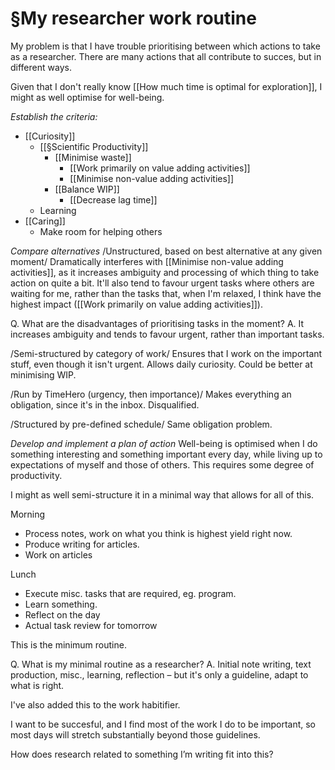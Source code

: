 # §My researcher work routine
My problem is that I have trouble prioritising between which actions to take as a researcher. There are many actions that all contribute to succes, but in different ways.

Given that I don't really know [[How much time is optimal for exploration]], I might as well optimise for well-being.

*Establish the criteria:*
* [[Curiosity]]
	* [[§Scientific Productivity]]
		* [[Minimise waste]]
			* [[Work primarily on value adding activities]]
			* [[Minimise non-value adding activities]]
		* [[Balance WIP]]
			* [[Decrease lag time]]
	* Learning
* [[Caring]]
	* Make room for helping others

*Compare alternatives*
/Unstructured, based on best alternative at any given moment/
Dramatically interferes with [[Minimise non-value adding activities]], as it increases ambiguity and processing of which thing to take action on quite a bit. It'll also tend to favour urgent tasks where others are waiting for me, rather than the tasks that, when I'm relaxed, I think have the highest impact ([[Work primarily on value adding activities]]).

Q. What are the disadvantages of prioritising tasks in the moment?
A. It increases ambiguity and tends to favour urgent, rather than important tasks.

/Semi-structured by category of work/
Ensures that I work on the important stuff, even though it isn't urgent. Allows daily curiosity. Could be better at minimising WIP.

/Run by TimeHero (urgency, then importance)/
Makes everything an obligation, since it's in the inbox. Disqualified.

/Structured by pre-defined schedule/
Same obligation problem.

*Develop and implement a plan of action*
Well-being is optimised when I do something interesting and something important every day, while living up to expectations of myself and those of others. This requires some degree of productivity.

I might as well semi-structure it in a minimal way that allows for all of this.

Morning
* Process notes, work on what you think is highest yield right now.
* Produce writing for articles.
* Work on articles

Lunch
* Execute misc. tasks that are required, eg. program.
* Learn something.
* Reflect on the day
* Actual task review for tomorrow

This is the minimum routine.

Q. What is my minimal routine as a researcher?
A. Initial note writing, text production, misc., learning, reflection – but it's only a guideline, adapt to what is right.

I've also added this to the work habitifier.

I want to be succesful, and I find most of the work I do to be important, so most days will stretch substantially beyond those guidelines.

How does research related to something I’m writing fit into this?

<!-- #Work -->

<!-- {BearID:D180866A-517C-4B05-B26C-2C893C8169DC-15756-0000130B8412AD84} -->
